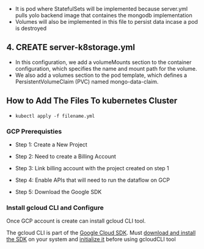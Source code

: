 - It is pod where StatefulSets will be implemented because server.yml pulls yolo backend image that containes the mongodb implementation
- Volumes will also be implemented in this file to persist data incase a pod is destroyed

## 4. CREATE server-k8storage.yml

- In this configuration, we add a volumeMounts section to the container configuration, which specifies the name and mount path for the volume.
- We also add a volumes section to the pod template, which defines a PersistentVolumeClaim (PVC) named mongo-data-claim.

## How to Add The Files To kubernetes Cluster

- `kubectl apply -f filename.yml`

### GCP Prerequisties

 - Step 1: Create a New Project

 - Step 2: Need to create a Billing Account

 - Step 3: Link billing account with the project created on step 1

 - Step 4: Enable APIs that will need to run the dataflow on GCP

 - Step 5: Download the Google SDK


### Install gcloud CLI and Configure

Once GCP account is create can install gcloud CLI tool.

The gcloud CLI is part of the [Google Cloud SDK](https://cloud.google.com/sdk/docs). Must [download and install the SDK](https://cloud.google.com/sdk/docs/install) on your system and [initialize it](https://cloud.google.com/sdk/docs/initializing) before using gcloudCLI tool
